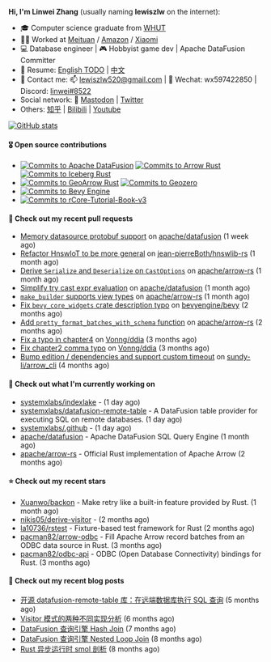 **Hi, I'm Linwei Zhang** (usually naming **lewiszlw** on the internet):
- 🎓 Computer science graduate from [WHUT](https://en.wikipedia.org/wiki/Wuhan_University_of_Technology)
- 👨‍💻 Worked at [Meituan](https://about.meituan.com/home) / [Amazon](https://www.amazon.com/) / [Xiaomi](https://www.mi.com/)
- 💻 Database engineer | 🎮 Hobbyist game dev | Apache DataFusion Committer
- 📄 Resume: [English TODO](https://github.com/lewiszlw/lewiszlw/blob/main/Resume_EN.md) | [中文](https://github.com/lewiszlw/lewiszlw/blob/main/Resume_CN.md)
- 📱 Contact me: 📫 [lewiszlw520@gmail.com](mailto:lewiszlw520@gmail.com) | 💬 Wechat: wx597422850 | Discord: [linwei#8522](http://discordapp.com/users/891664307035713576)
- Social network: 🦣 [Mastodon](https://mastodon.world/@lewiszlw) | [Twitter](https://twitter.com/lewiszlw)
- Others: [知乎](https://www.zhihu.com/people/tian-qian-zhu-wu-ya) | [Bilibili](https://space.bilibili.com/43876861) | [Youtube](https://www.youtube.com/channel/UCnvri1tqAjxsp9nGQ63zUNw)

[![GitHub stats](https://github-readme-stats.vercel.app/api?username=lewiszlw&count_private=true&show_icons=true&theme=solarized-dark&include_all_commits=true)](https://github.com/anuraghazra/github-readme-stats)

#### 🎖️ Open source contributions
- [![Commits to Apache DataFusion](https://img.shields.io/github/commit-activity/t/apache/datafusion?authorFilter=lewiszlw&style=social&label=Apache%20DataFusion)](https://github.com/apache/datafusion/commits?author=lewiszlw) [![Commits to Arrow Rust](https://img.shields.io/github/commit-activity/t/apache/arrow-rs?authorFilter=lewiszlw&style=social&label=Arrow%20Rust)](https://github.com/apache/arrow-rs/commits?author=lewiszlw) [![Commits to Iceberg Rust](https://img.shields.io/github/commit-activity/t/apache/iceberg-rust?authorFilter=lewiszlw&style=social&label=Iceberg%20Rust)](https://github.com/apache/iceberg-rust/commits?author=lewiszlw)
- [![Commits to GeoArrow Rust](https://img.shields.io/github/commit-activity/t/geoarrow/geoarrow-rs?authorFilter=lewiszlw&style=social&label=GeoArrow%20Rust)](https://github.com/geoarrow/geoarrow-rs/commits?author=lewiszlw) [![Commits to Geozero](https://img.shields.io/github/commit-activity/t/georust/geozero?authorFilter=lewiszlw&style=social&label=Geozero)](https://github.com/georust/geozero/commits?author=lewiszlw)
- [![Commits to Bevy Engine](https://img.shields.io/github/commit-activity/t/bevyengine/bevy?authorFilter=lewiszlw&style=social&label=Bevy%20Engine)](https://github.com/bevyengine/bevy/commits?author=lewiszlw)
- [![Commits to rCore-Tutorial-Book-v3](https://img.shields.io/github/commit-activity/t/rcore-os/rCore-Tutorial-Book-v3?authorFilter=lewiszlw&style=social&label=rCore%20Tutorial%20Book)](https://github.com/rcore-os/rCore-Tutorial-Book-v3/commits?author=lewiszlw)

#### 🔨 Check out my recent pull requests

- [Memory datasource protobuf support](https://github.com/apache/datafusion/pull/17290) on [apache/datafusion](https://github.com/apache/datafusion) (1 week ago)
- [Refactor HnswIoT to be more general](https://github.com/jean-pierreBoth/hnswlib-rs/pull/26) on [jean-pierreBoth/hnswlib-rs](https://github.com/jean-pierreBoth/hnswlib-rs) (1 month ago)
- [Derive `Serialize` and `Deserialize` on `CastOptions`](https://github.com/apache/arrow-rs/pull/7981) on [apache/arrow-rs](https://github.com/apache/arrow-rs) (1 month ago)
- [Simplify try cast expr evaluation](https://github.com/apache/datafusion/pull/16834) on [apache/datafusion](https://github.com/apache/datafusion) (1 month ago)
- [`make_builder` supports view types](https://github.com/apache/arrow-rs/pull/7938) on [apache/arrow-rs](https://github.com/apache/arrow-rs) (1 month ago)
- [Fix `bevy_core_widgets`  crate description typo](https://github.com/bevyengine/bevy/pull/19578) on [bevyengine/bevy](https://github.com/bevyengine/bevy) (2 months ago)
- [Add `pretty_format_batches_with_schema` function](https://github.com/apache/arrow-rs/pull/7642) on [apache/arrow-rs](https://github.com/apache/arrow-rs) (2 months ago)
- [Fix a typo in chapter4](https://github.com/Vonng/ddia/pull/358) on [Vonng/ddia](https://github.com/Vonng/ddia) (3 months ago)
- [Fix chapter2 comma typo](https://github.com/Vonng/ddia/pull/356) on [Vonng/ddia](https://github.com/Vonng/ddia) (3 months ago)
- [Bump edition / dependencies and support custom timeout](https://github.com/sundy-li/arrow_cli/pull/23) on [sundy-li/arrow_cli](https://github.com/sundy-li/arrow_cli) (4 months ago)

#### 👷 Check out what I'm currently working on

- [systemxlabs/indexlake](https://github.com/systemxlabs/indexlake) -  (1 day ago)
- [systemxlabs/datafusion-remote-table](https://github.com/systemxlabs/datafusion-remote-table) - A DataFusion table provider for executing SQL on remote databases. (1 day ago)
- [systemxlabs/.github](https://github.com/systemxlabs/.github) -  (1 day ago)
- [apache/datafusion](https://github.com/apache/datafusion) - Apache DataFusion SQL Query Engine (1 month ago)
- [apache/arrow-rs](https://github.com/apache/arrow-rs) - Official Rust implementation of Apache Arrow (2 months ago)

#### ⭐ Check out my recent stars

- [Xuanwo/backon](https://github.com/Xuanwo/backon) - Make retry like a built-in feature provided by Rust. (1 month ago)
- [nikis05/derive-visitor](https://github.com/nikis05/derive-visitor) -  (2 months ago)
- [la10736/rstest](https://github.com/la10736/rstest) - Fixture-based test framework for Rust (2 months ago)
- [pacman82/arrow-odbc](https://github.com/pacman82/arrow-odbc) - Fill Apache Arrow record batches from an ODBC data source in Rust. (3 months ago)
- [pacman82/odbc-api](https://github.com/pacman82/odbc-api) - ODBC (Open Database Connectivity) bindings for Rust. (3 months ago)

#### 📜 Check out my recent blog posts

- [开源 datafusion-remote-table 库：在远端数据库执行 SQL 查询](https://systemxlabs.github.io/blog/datafusion-remote-table-intro/) (5 months ago)
- [Visitor 模式的两种不同实现分析](https://systemxlabs.github.io/blog/visitor-pattern/) (6 months ago)
- [DataFusion 查询引擎 Hash Join](https://systemxlabs.github.io/blog/datafusion-hash-join/) (7 months ago)
- [DataFusion 查询引擎 Nested Loop Join](https://systemxlabs.github.io/blog/datafusion-nested-loop-join/) (8 months ago)
- [Rust 异步运行时 smol 剖析](https://systemxlabs.github.io/blog/smol-async-runtime/) (8 months ago)
